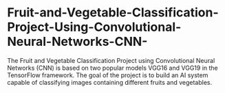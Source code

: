 # Fruit-and-Vegetable-Classification-Project-Using-Convolutional-Neural-Networks-CNN-
The Fruit and Vegetable Classification Project using Convolutional Neural Networks (CNN) is based on two popular models VGG16 and VGG19 in the TensorFlow framework. The goal of the project is to build an AI system capable of classifying images containing different fruits and vegetables.
